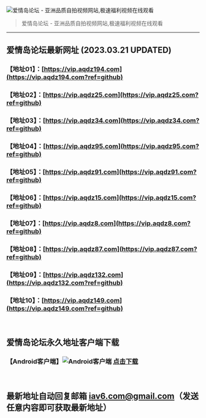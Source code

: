 ![爱情岛论坛 - 亚洲品质自拍视频网站,极速福利视频在线观看](http://ww1.sinaimg.cn/large/007drMcOgy1g5i6x3ua0xj30eg0393yo.jpg)
> 爱情岛论坛 - 亚洲品质自拍视频网站,极速福利视频在线观看

---

## 爱情岛论坛最新网址 (2023.03.21 UPDATED)
### 【地址01】：[https://vip.aqdz194.com](https://vip.aqdz194.com?ref=github)
### 【地址02】：[https://vip.aqdz25.com](https://vip.aqdz25.com?ref=github)
### 【地址03】：[https://vip.aqdz34.com](https://vip.aqdz34.com?ref=github)
### 【地址04】：[https://vip.aqdz95.com](https://vip.aqdz95.com?ref=github)
### 【地址05】：[https://vip.aqdz91.com](https://vip.aqdz91.com?ref=github)
### 【地址06】：[https://vip.aqdz15.com](https://vip.aqdz15.com?ref=github)
### 【地址07】：[https://vip.aqdz8.com](https://vip.aqdz8.com?ref=github)
### 【地址08】：[https://vip.aqdz87.com](https://vip.aqdz87.com?ref=github)
### 【地址09】：[https://vip.aqdz132.com](https://vip.aqdz132.com?ref=github)
### 【地址10】：[https://vip.aqdz149.com](https://vip.aqdz149.com?ref=github)
<br>

## 爱情岛论坛永久地址客户端下载
### 【Android客户端】![Android客户端](https://ww1.sinaimg.cn/large/007drMcOgy1fzljgv278jj300f00ia9t.jpg) [点击下载](https://app.aqdlt.app/v1/aqdlt_android_0828.apk)

<br>

## 最新地址自动回复邮箱 [iav6.com@gmail.com](mailto:iav6.com@gmail.com)（发送任意内容即可获取最新地址）
